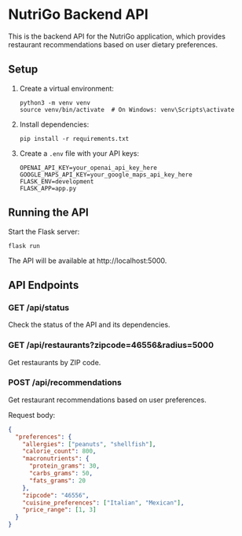 # NutriGo Backend API

This is the backend API for the NutriGo application, which provides restaurant recommendations based on user dietary preferences.

## Setup

1. Create a virtual environment:

   ```
   python3 -m venv venv
   source venv/bin/activate  # On Windows: venv\Scripts\activate
   ```

2. Install dependencies:

   ```
   pip install -r requirements.txt
   ```

3. Create a `.env` file with your API keys:
   ```
   OPENAI_API_KEY=your_openai_api_key_here
   GOOGLE_MAPS_API_KEY=your_google_maps_api_key_here
   FLASK_ENV=development
   FLASK_APP=app.py
   ```

## Running the API

Start the Flask server:

```
flask run
```

The API will be available at http://localhost:5000.

## API Endpoints

### GET /api/status

Check the status of the API and its dependencies.

### GET /api/restaurants?zipcode=46556&radius=5000

Get restaurants by ZIP code.

### POST /api/recommendations

Get restaurant recommendations based on user preferences.

Request body:

```json
{
  "preferences": {
    "allergies": ["peanuts", "shellfish"],
    "calorie_count": 800,
    "macronutrients": {
      "protein_grams": 30,
      "carbs_grams": 50,
      "fats_grams": 20
    },
    "zipcode": "46556",
    "cuisine_preferences": ["Italian", "Mexican"],
    "price_range": [1, 3]
  }
}
```
